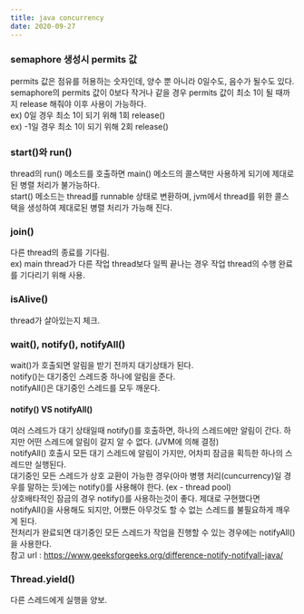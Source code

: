 ```yaml
---
title: java concurrency
date: 2020-09-27
---
```


### semaphore 생성시 permits 값
permits 값은 점유를 허용하는 숫자인데, 양수 뿐 아니라 0일수도, 음수가 될수도 있다.  
semaphore의 permits 값이 0보다 작거나 같을 경우 permits 값이 최소 1이 될 때까지 release 해줘야 이후 사용이 가능하다.  
ex) 0일 경우 최소 1이 되기 위해 1회 release()  
ex) -1일 경우 최소 1이 되기 위해 2회 release()

### start()와 run()
thread의 run() 메소드를 호출하면 main() 메소드의 콜스택만 사용하게 되기에 제대로된 병렬 처리가 불가능하다.  
start() 메소드는 thread를 runnable 상태로 변환하며, jvm에서 thread를 위한 콜스택을 생성하여 제대로된 병렬 처리가 가능해 진다.

### join()
다른 thread의 종료를 기다림.  
ex) main thread가 다른 작업 thread보다 일찍 끝나는 경우 작업 thread의 수행 완료를 기다리기 위해 사용.

### isAlive()
thread가 살아있는지 체크.

### wait(), notify(), notifyAll()
wait()가 호출되면 알림을 받기 전까지 대기상태가 된다.  
notify()는 대기중인 스레드중 하나에 알림을 준다.  
notifyAll()은 대기중인 스레드를 모두 깨운다.  

#### notify() VS notifyAll()
여러 스레드가 대기 상태일때 notify()를 호출하면, 하나의 스레드에만 알림이 간다. 하지만 어떤 스레드에 알림이 갈지 알 수 없다. (JVM에 의해 결정)  
notifyAll() 호출시 모든 대기 스레드에 알림이 가지만, 어차피 잠금을 획득한 하나의 스레드만 실행된다.  
대기중인 모든 스레드가 상호 교환이 가능한 경우(아마 병행 처리(cuncurrency)일 경우를 말하는 듯)에는 notify()를 사용해야 한다. (ex - thread pool)  
상호배타적인 잠금의 경우 notify()를 사용하는것이 좋다. 제대로 구현했다면 notifyAll()을 사용해도 되지만, 어쨌든 아무것도 할 수 없는 스레드를 불필요하게 깨우게 된다.  
전처리가 완료되면 대기중인 모든 스레드가 작업을 진행할 수 있는 경우에는 notifyAll()을 사용한다.  
참고 url : https://www.geeksforgeeks.org/difference-notify-notifyall-java/

### Thread.yield()
다른 스레드에게 실행을 양보.
